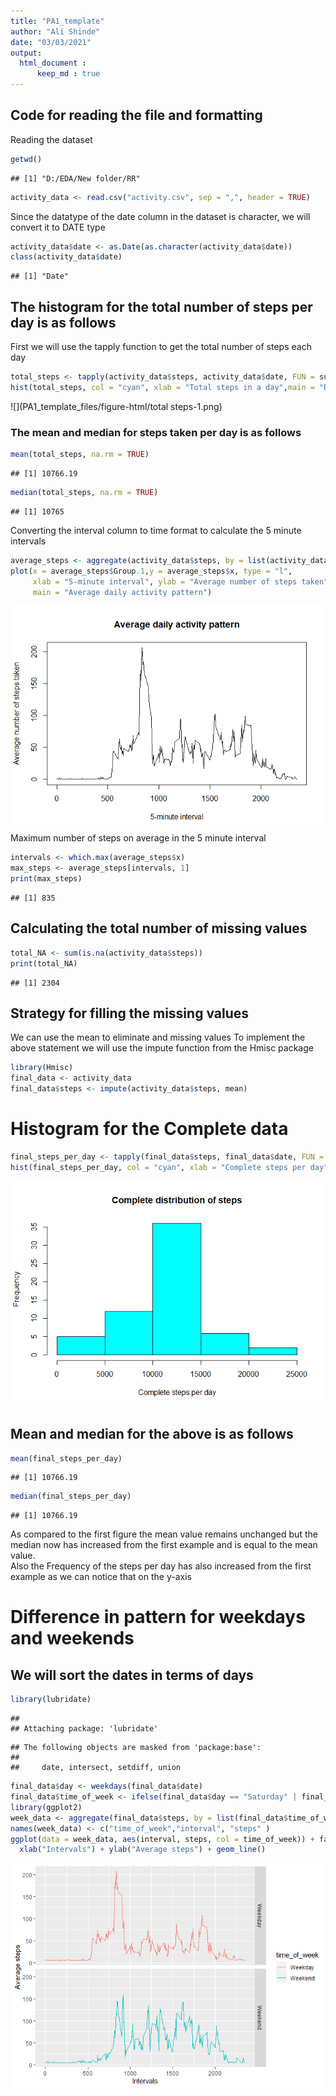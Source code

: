 ```yaml
---
title: "PA1_template"
author: "Ali Shinde"
date: "03/03/2021"
output: 
  html_document :
      keep_md : true
---
```




## Code for reading the file and formatting  
Reading the dataset

```r
getwd()
```

```
## [1] "D:/EDA/New folder/RR"
```

```r
activity_data <- read.csv("activity.csv", sep = ",", header = TRUE)
```
Since the datatype of the date column in the dataset is character, we will 
convert it to DATE type

```r
activity_data$date <- as.Date(as.character(activity_data$date))
class(activity_data$date)
```

```
## [1] "Date"
```

## The histogram for the total number of steps per day is as follows
First we will use the tapply function to get the total number of steps
each day  

```r
total_steps <- tapply(activity_data$steps, activity_data$date, FUN = sum)
hist(total_steps, col = "cyan", xlab = "Total steps in a day",main = "Distribution of steps")
```

![](PA1_template_files/figure-html/total steps-1.png)<!-- -->

### The mean and median for steps taken per day is as follows  

```r
mean(total_steps, na.rm = TRUE)
```

```
## [1] 10766.19
```

```r
median(total_steps, na.rm = TRUE)
```

```
## [1] 10765
```

Converting the interval column to time format to calculate the 5 minute 
intervals  

```r
average_steps <- aggregate(activity_data$steps, by = list(activity_data$interval), FUN = mean, na.rm = TRUE)
plot(x = average_steps$Group.1,y = average_steps$x, type = "l",
     xlab = "5-minute interval", ylab = "Average number of steps taken",
     main = "Average daily activity pattern")
```

![](PA1_template_files/figure-html/linePlot-1.png)<!-- -->
Maximum number of steps on average in the 5 minute interval  

```r
intervals <- which.max(average_steps$x)
max_steps <- average_steps[intervals, 1]
print(max_steps)
```

```
## [1] 835
```

## Calculating the total number of missing values  

```r
total_NA <- sum(is.na(activity_data$steps))
print(total_NA)
```

```
## [1] 2304
```
## Strategy for filling the missing values  
We can use the mean to eliminate and missing values 
To implement the above statement we will use the impute function from the Hmisc package 

```r
library(Hmisc)
final_data <- activity_data
final_data$steps <- impute(activity_data$steps, mean)
```
# Histogram for the Complete data  

```r
final_steps_per_day <- tapply(final_data$steps, final_data$date, FUN = sum)
hist(final_steps_per_day, col = "cyan", xlab = "Complete steps per day", main = "Complete distribution of steps")
```

![](PA1_template_files/figure-html/unnamed-chunk-4-1.png)<!-- -->

## Mean and median for the above is as follows

```r
mean(final_steps_per_day)
```

```
## [1] 10766.19
```

```r
median(final_steps_per_day)
```

```
## [1] 10766.19
```

As compared to the first figure the mean value remains unchanged but the median now has increased from the first example and is equal to the mean value.   
Also the Frequency of the steps per day has also increased from the first example as we can notice that on the y-axis

# Difference in pattern for weekdays and weekends  
## We will sort the dates in terms of days

```r
library(lubridate)
```

```
## 
## Attaching package: 'lubridate'
```

```
## The following objects are masked from 'package:base':
## 
##     date, intersect, setdiff, union
```

```r
final_data$day <- weekdays(final_data$date) 
final_data$time_of_week <- ifelse(final_data$day == "Saturday" | final_data$day == "Sunday", "Weekend", "Weekday")
library(ggplot2)
week_data <- aggregate(final_data$steps, by = list(final_data$time_of_week, final_data$interval), FUN = mean)
names(week_data) <- c("time_of_week","interval", "steps" )
ggplot(data = week_data, aes(interval, steps, col = time_of_week)) + facet_grid(time_of_week ~.) +
  xlab("Intervals") + ylab("Average steps") + geom_line()
```

![](PA1_template_files/figure-html/unnamed-chunk-6-1.png)<!-- -->



